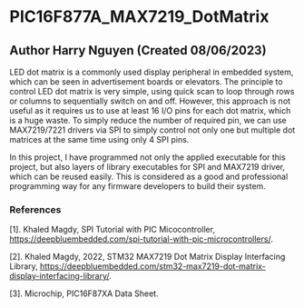 # PIC16F877A_MAX7219_DotMatrix
## Author Harry Nguyen (Created 08/06/2023)

LED dot matrix is a commonly used display peripheral in embedded system, which can be seen in advertisement boards or elevators. The principle to control LED dot matrix is very simple, using quick scan to loop through rows or columns to sequentially switch on and off. However, this approach is not useful as it requires us to use at least 16 I/O pins for each dot matrix, which is a huge waste. To simply reduce the number of required pin, we can use MAX7219/7221 drivers via SPI to simply control not only one but multiple dot matrices at the same time using only 4 SPI pins.

In this project, I have programmed not only the applied executable for this project, but also layers of library executables for SPI and MAX7219 driver, which can be reused easily. This is considered as a good and professional programming way for any firmware developers to build their system.

### References
[1]. Khaled Magdy, SPI Tutorial with PIC Micocontroller, https://deepbluembedded.com/spi-tutorial-with-pic-microcontrollers/.

[2]. Khaled Magdy, 2022, STM32 MAX7219 Dot Matrix Display Interfacing Library, https://deepbluembedded.com/stm32-max7219-dot-matrix-display-interfacing-library/.

[3]. Microchip, PIC16F87XA Data Sheet.
